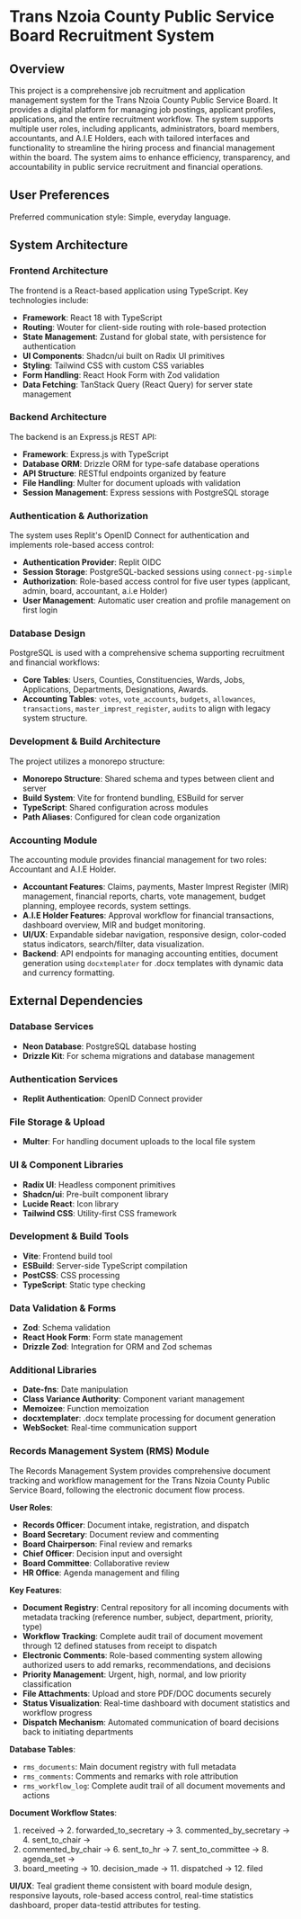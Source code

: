 # Trans Nzoia County Public Service Board Recruitment System

## Overview
This project is a comprehensive job recruitment and application management system for the Trans Nzoia County Public Service Board. It provides a digital platform for managing job postings, applicant profiles, applications, and the entire recruitment workflow. The system supports multiple user roles, including applicants, administrators, board members, accountants, and A.I.E Holders, each with tailored interfaces and functionality to streamline the hiring process and financial management within the board. The system aims to enhance efficiency, transparency, and accountability in public service recruitment and financial operations.

## User Preferences
Preferred communication style: Simple, everyday language.

## System Architecture

### Frontend Architecture
The frontend is a React-based application using TypeScript. Key technologies include:
- **Framework**: React 18 with TypeScript
- **Routing**: Wouter for client-side routing with role-based protection
- **State Management**: Zustand for global state, with persistence for authentication
- **UI Components**: Shadcn/ui built on Radix UI primitives
- **Styling**: Tailwind CSS with custom CSS variables
- **Form Handling**: React Hook Form with Zod validation
- **Data Fetching**: TanStack Query (React Query) for server state management

### Backend Architecture
The backend is an Express.js REST API:
- **Framework**: Express.js with TypeScript
- **Database ORM**: Drizzle ORM for type-safe database operations
- **API Structure**: RESTful endpoints organized by feature
- **File Handling**: Multer for document uploads with validation
- **Session Management**: Express sessions with PostgreSQL storage

### Authentication & Authorization
The system uses Replit's OpenID Connect for authentication and implements role-based access control:
- **Authentication Provider**: Replit OIDC
- **Session Storage**: PostgreSQL-backed sessions using `connect-pg-simple`
- **Authorization**: Role-based access control for five user types (applicant, admin, board, accountant, a.i.e Holder)
- **User Management**: Automatic user creation and profile management on first login

### Database Design
PostgreSQL is used with a comprehensive schema supporting recruitment and financial workflows:
- **Core Tables**: Users, Counties, Constituencies, Wards, Jobs, Applications, Departments, Designations, Awards.
- **Accounting Tables**: `votes`, `vote_accounts`, `budgets`, `allowances`, `transactions`, `master_imprest_register`, `audits` to align with legacy system structure.

### Development & Build Architecture
The project utilizes a monorepo structure:
- **Monorepo Structure**: Shared schema and types between client and server
- **Build System**: Vite for frontend bundling, ESBuild for server
- **TypeScript**: Shared configuration across modules
- **Path Aliases**: Configured for clean code organization

### Accounting Module
The accounting module provides financial management for two roles: Accountant and A.I.E Holder.
- **Accountant Features**: Claims, payments, Master Imprest Register (MIR) management, financial reports, charts, vote management, budget planning, employee records, system settings.
- **A.I.E Holder Features**: Approval workflow for financial transactions, dashboard overview, MIR and budget monitoring.
- **UI/UX**: Expandable sidebar navigation, responsive design, color-coded status indicators, search/filter, data visualization.
- **Backend**: API endpoints for managing accounting entities, document generation using `docxtemplater` for .docx templates with dynamic data and currency formatting.

## External Dependencies

### Database Services
- **Neon Database**: PostgreSQL database hosting
- **Drizzle Kit**: For schema migrations and database management

### Authentication Services
- **Replit Authentication**: OpenID Connect provider

### File Storage & Upload
- **Multer**: For handling document uploads to the local file system

### UI & Component Libraries
- **Radix UI**: Headless component primitives
- **Shadcn/ui**: Pre-built component library
- **Lucide React**: Icon library
- **Tailwind CSS**: Utility-first CSS framework

### Development & Build Tools
- **Vite**: Frontend build tool
- **ESBuild**: Server-side TypeScript compilation
- **PostCSS**: CSS processing
- **TypeScript**: Static type checking

### Data Validation & Forms
- **Zod**: Schema validation
- **React Hook Form**: Form state management
- **Drizzle Zod**: Integration for ORM and Zod schemas

### Additional Libraries
- **Date-fns**: Date manipulation
- **Class Variance Authority**: Component variant management
- **Memoizee**: Function memoization
- **docxtemplater**: .docx template processing for document generation
- **WebSocket**: Real-time communication support

### Records Management System (RMS) Module
The Records Management System provides comprehensive document tracking and workflow management for the Trans Nzoia County Public Service Board, following the electronic document flow process.

**User Roles**:
- **Records Officer**: Document intake, registration, and dispatch
- **Board Secretary**: Document review and commenting
- **Board Chairperson**: Final review and remarks
- **Chief Officer**: Decision input and oversight
- **Board Committee**: Collaborative review
- **HR Office**: Agenda management and filing

**Key Features**:
- **Document Registry**: Central repository for all incoming documents with metadata tracking (reference number, subject, department, priority, type)
- **Workflow Tracking**: Complete audit trail of document movement through 12 defined statuses from receipt to dispatch
- **Electronic Comments**: Role-based commenting system allowing authorized users to add remarks, recommendations, and decisions
- **Priority Management**: Urgent, high, normal, and low priority classification
- **File Attachments**: Upload and store PDF/DOC documents securely
- **Status Visualization**: Real-time dashboard with document statistics and workflow progress
- **Dispatch Mechanism**: Automated communication of board decisions back to initiating departments

**Database Tables**:
- `rms_documents`: Main document registry with full metadata
- `rms_comments`: Comments and remarks with role attribution
- `rms_workflow_log`: Complete audit trail of all document movements and actions

**Document Workflow States**:
1. received → 2. forwarded_to_secretary → 3. commented_by_secretary → 4. sent_to_chair → 
5. commented_by_chair → 6. sent_to_hr → 7. sent_to_committee → 8. agenda_set → 
9. board_meeting → 10. decision_made → 11. dispatched → 12. filed

**UI/UX**: Teal gradient theme consistent with board module design, responsive layouts, role-based access control, real-time statistics dashboard, proper data-testid attributes for testing.